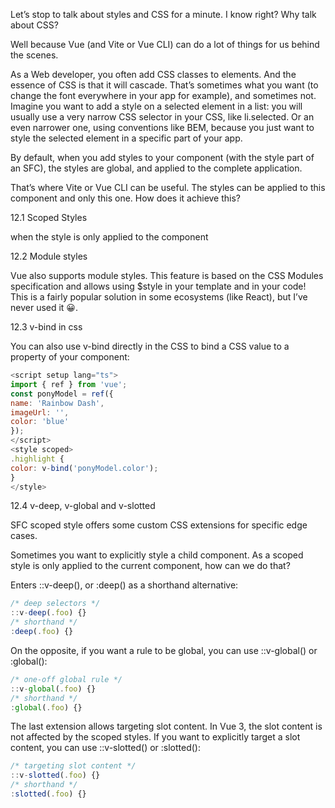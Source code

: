 Let’s stop to talk about styles and CSS for a minute. I know right? Why talk about CSS?

Well because Vue (and Vite or Vue CLI) can do a lot of things for us behind the scenes.

As a Web developer, you often add CSS classes to elements. And the essence of CSS is that it will cascade. That’s sometimes what you want (to change the font everywhere in your app for example), and sometimes not. Imagine you want to add a style on a selected element in a list: you will usually use a very narrow CSS selector in your CSS, like li.selected. Or an even narrower one, using conventions like BEM, because you just want to style the selected element in a specific part of your app.

By default, when you add styles to your component (with the style part of an SFC), the styles are global, and applied to the complete application.

That’s where Vite or Vue CLI can be useful. The styles can be applied to this component and only this one. How does it achieve this?

12.1 Scoped Styles

when the style is only applied to the component

12.2 Module styles

Vue also supports module styles. This feature is based on the CSS Modules specification and allows using $style in your template and in your code! This is a fairly popular solution in some ecosystems (like React), but I’ve never used it 😀.

12.3 v-bind in css

You can also use v-bind directly in the CSS to bind a CSS value to a property of your component:

```js
<script setup lang="ts">
import { ref } from 'vue';
const ponyModel = ref({
name: 'Rainbow Dash',
imageUrl: '',
color: 'blue'
});
</script>
<style scoped>
.highlight {
color: v-bind('ponyModel.color');
}
</style>
```

12.4 v-deep, v-global and v-slotted

SFC scoped style offers some custom CSS extensions for specific edge cases.

Sometimes you want to explicitly style a child component. As a scoped style is only applied to the current component, how can we do that?

Enters ::v-deep(), or :deep() as a shorthand alternative:

```js
/* deep selectors */
::v-deep(.foo) {}
/* shorthand */
:deep(.foo) {}
```

On the opposite, if you want a rule to be global, you can use ::v-global() or :global():

```js
/* one-off global rule */
::v-global(.foo) {}
/* shorthand */
:global(.foo) {}
```

The last extension allows targeting slot content. In Vue 3, the slot content is not affected by the scoped styles. If you want to explicitly target a slot content, you can use ::v-slotted() or :slotted():

```js
/* targeting slot content */
::v-slotted(.foo) {}
/* shorthand */
:slotted(.foo) {}
```

